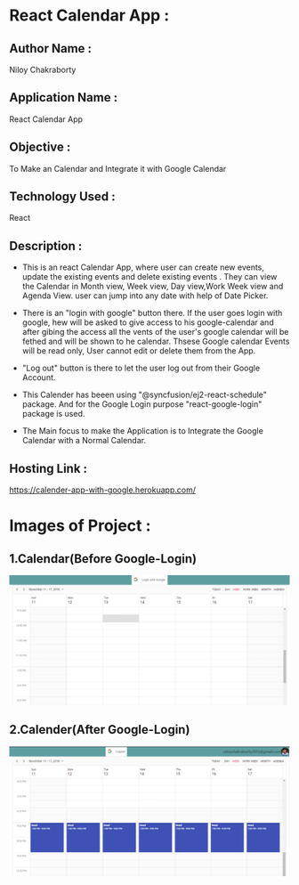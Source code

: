# React Calendar App : 

## Author Name : 
   Niloy Chakraborty

## Application Name : 
  React Calendar App

## Objective : 
  To Make an Calendar and Integrate it with Google Calendar

## Technology Used :      
   React
       
## Description :
* This is an react Calendar App, where user can create new events, update the existing events and delete 
  existing events . They can view the Calendar in Month view, Week view, Day view,Work Week view 
  and Agenda View. user can jump into any date with help of Date Picker.
  
* There is an "login with google" button there. If the user goes login with google, hew will be asked
  to give access to his google-calendar and after gibing the access all the vents of the user's google
  calendar will be fethed and will be shown to he calendar. Thsese Google calendar Events will be read
  only, User cannot edit or delete them from the App.
  
* "Log out" button is there to let the user log out from their Google Account.

*  This Calender has beeen using "@syncfusion/ej2-react-schedule" package. And for the Google Login purpose
   "react-google-login" package is used.
   
* The Main focus to make the Application is to Integrate the Google Calendar with a Normal Calendar.   
  
 
 ## Hosting Link : 
   https://calender-app-with-google.herokuapp.com/  
 

# Images of Project :

## 1.Calendar(Before Google-Login)  
![](https://github.com/niloy2019/react-calendar-app/blob/master/Sample%20image%20of%20ths%20Project/1.PNG)

## 2.Calender(After Google-Login)
![](https://github.com/niloy2019/react-calendar-app/blob/master/Sample%20image%20of%20ths%20Project/2.PNG)

